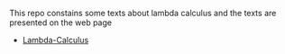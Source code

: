 This repo constains some texts about lambda calculus and the texts are presented
on the web page

- [Lambda-Calculus](https://hbr.github.io/Lambda-Calculus/index.html)
